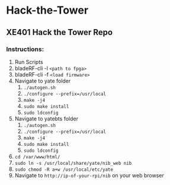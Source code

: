 # Hack-the-Tower
## XE401 Hack the Tower Repo
### Instructions:
1. Run Scripts
2. bladeRF-cli -l `<path to fpga>`
3. bladeRF-cli -f `<load firmware>`
4. Navigate to yate folder 
    1. `./autogen.sh`
    2. `./configure --prefix=/usr/local`
    3. `make -j4`
    4. `sudo make install`
    6. `sudo ldconfig`
5. Navigate to yatebts folder 
    1. `./autogen.sh`
    2. `./configure --prefix=/usr/local`
    3. `make -j4`
    4. `sudo make install`
    6. `sudo ldconfig`
6. `cd /var/www/html/`
7. `sudo ln -s /usr/local/share/yate/nib_web nib`
8. `sudo chmod -R a+w /usr/local/etc/yate`
9. Navigate to `http://ip-of-your-rpi/nib` on your web browser